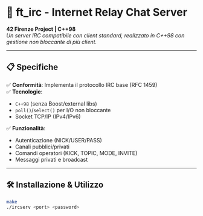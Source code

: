 # 🚀 ft_irc - Internet Relay Chat Server  

**42 Firenze Project | C++98**  
*Un server IRC compatibile con client standard, realizzato in C++98 con gestione non bloccante di più client.*  

---

## 📋 Specifiche  
✅ **Conformità**: Implementa il protocollo IRC base (RFC 1459)  
✅ **Tecnologie**:  
   - `C++98` (senza Boost/external libs)  
   - `poll()`/`select()` per I/O non bloccante  
   - Socket TCP/IP (IPv4/IPv6)

✅ **Funzionalità**:  
   - Autenticazione (NICK/USER/PASS)  
   - Canali pubblici/privati  
   - Comandi operatori (KICK, TOPIC, MODE, INVITE)  
   - Messaggi privati e broadcast  

---

## 🛠 Installazione & Utilizzo  
```bash
make
./ircserv <port> <password>
